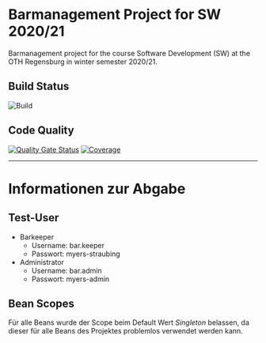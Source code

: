 # Barmanagement Project for SW 2020/21

Barmanagement project for the course Software Development (SW) at the OTH Regensburg in winter semester 2020/21.

## Build Status

![Build](https://github.com/SRTigers98/othr-sw-barmanagement/workflows/Build/badge.svg)

## Code Quality

[![Quality Gate Status](https://sonarcloud.io/api/project_badges/measure?project=SRTigers98_othr-sw-barmanagement&metric=alert_status)](https://sonarcloud.io/dashboard?id=SRTigers98_othr-sw-barmanagement)
[![Coverage](https://sonarcloud.io/api/project_badges/measure?project=SRTigers98_othr-sw-barmanagement&metric=coverage)](https://sonarcloud.io/dashboard?id=SRTigers98_othr-sw-barmanagement)

---

# Informationen zur Abgabe

## Test-User

* Barkeeper
    * Username: bar.keeper
    * Passwort: myers-straubing
* Administrator
    * Username: bar.admin
    * Passwort: myers-admin

## Bean Scopes

Für alle Beans wurde der Scope beim Default Wert *Singleton* belassen, da dieser für alle Beans des Projektes problemlos
verwendet werden kann.
